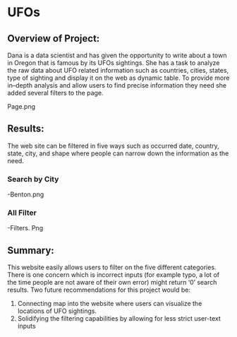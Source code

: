 # UFOs
## Overview of Project:

Dana is a data scientist and has given the opportunity to write about a town in Oregon that is famous by its UFOs sightings. She has a task to analyze the raw data about UFO related information such as countries, cities, states, type of sighting and display it on the web as dynamic table. To provide more in–depth analysis and allow users to find precise information they need she added several filters to the page. 

Page.png


## Results: 

The web site can be filtered in five ways such as occurred date, country, state, city, and shape where people can narrow down the information as the need.

### Search by City
-Benton.png
### All Filter
-Filters. Png



## Summary:

This website easily allows users to filter on the five different categories. There is one concern which is incorrect inputs (for example typo, a lot of the time people are not aware of their own error) might return ‘0’ search results. Two future recommendations for this project would be:
1.	Connecting map into the website where users can visualize the locations of UFO sightings.
2.	Solidifying the filtering capabilities by allowing for less strict user-text inputs 

